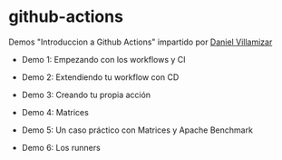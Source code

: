 # github-actions

Demos "Introduccion a Github Actions" impartido por [Daniel Villamizar](https://github.com/CSA-DanielVillamizar)

  - Demo 1: Empezando con los workflows y CI

  - Demo 2: Extendiendo tu workflow con CD

  - Demo 3: Creando tu propia acción

  - Demo 4: Matrices

  - Demo 5: Un caso práctico con Matrices y Apache Benchmark

  - Demo 6: Los runners


